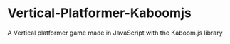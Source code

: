 # Vertical-Platformer-Kaboomjs
A Vertical platformer game made in JavaScript with the Kaboom.js library
